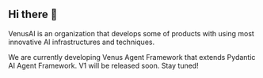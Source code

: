 ## Hi there 👋

VenusAI is an organization that develops some of products with using most innovative AI infrastructures and techniques.

We are currently developing Venus Agent Framework that extends Pydantic AI Agent Framework. V1 will be released soon. Stay tuned!
